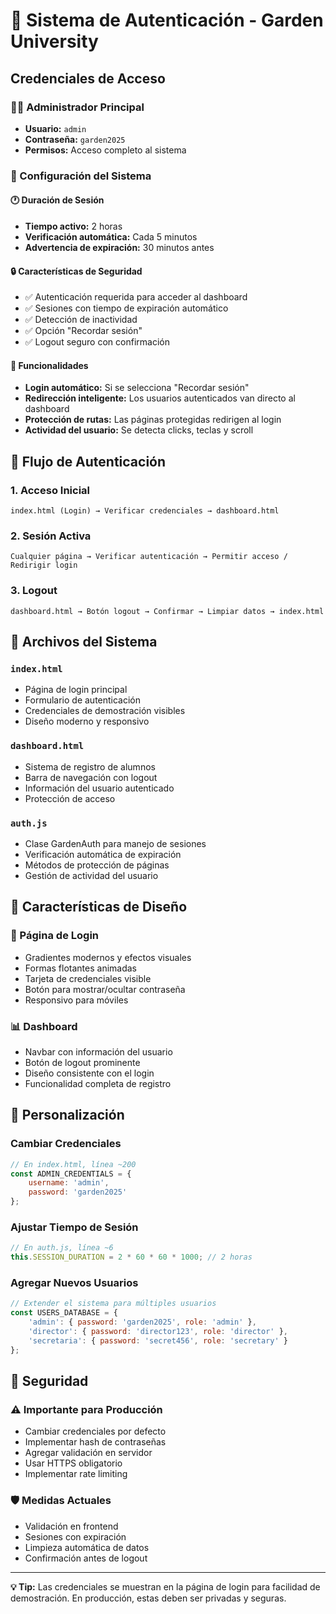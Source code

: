 # 🔐 Sistema de Autenticación - Garden University

## Credenciales de Acceso

### 👨‍💼 Administrador Principal
- **Usuario:** `admin`
- **Contraseña:** `garden2025`
- **Permisos:** Acceso completo al sistema

### 🔧 Configuración del Sistema

#### 🕐 Duración de Sesión
- **Tiempo activo:** 2 horas
- **Verificación automática:** Cada 5 minutos
- **Advertencia de expiración:** 30 minutos antes

#### 🔒 Características de Seguridad
- ✅ Autenticación requerida para acceder al dashboard
- ✅ Sesiones con tiempo de expiración automático
- ✅ Detección de inactividad
- ✅ Opción "Recordar sesión"
- ✅ Logout seguro con confirmación

#### 📱 Funcionalidades
- **Login automático:** Si se selecciona "Recordar sesión"
- **Redirección inteligente:** Los usuarios autenticados van directo al dashboard
- **Protección de rutas:** Las páginas protegidas redirigen al login
- **Actividad del usuario:** Se detecta clicks, teclas y scroll

## 🚀 Flujo de Autenticación

### 1. Acceso Inicial
```
index.html (Login) → Verificar credenciales → dashboard.html
```

### 2. Sesión Activa
```
Cualquier página → Verificar autenticación → Permitir acceso / Redirigir login
```

### 3. Logout
```
dashboard.html → Botón logout → Confirmar → Limpiar datos → index.html
```

## 📂 Archivos del Sistema

### `index.html`
- Página de login principal
- Formulario de autenticación
- Credenciales de demostración visibles
- Diseño moderno y responsivo

### `dashboard.html`
- Sistema de registro de alumnos
- Barra de navegación con logout
- Información del usuario autenticado
- Protección de acceso

### `auth.js`
- Clase GardenAuth para manejo de sesiones
- Verificación automática de expiración
- Métodos de protección de páginas
- Gestión de actividad del usuario

## 🎨 Características de Diseño

### 🌈 Página de Login
- Gradientes modernos y efectos visuales
- Formas flotantes animadas
- Tarjeta de credenciales visible
- Botón para mostrar/ocultar contraseña
- Responsivo para móviles

### 📊 Dashboard
- Navbar con información del usuario
- Botón de logout prominente
- Diseño consistente con el login
- Funcionalidad completa de registro

## 🔧 Personalización

### Cambiar Credenciales
```javascript
// En index.html, línea ~200
const ADMIN_CREDENTIALS = {
    username: 'admin',
    password: 'garden2025'
};
```

### Ajustar Tiempo de Sesión
```javascript
// En auth.js, línea ~6
this.SESSION_DURATION = 2 * 60 * 60 * 1000; // 2 horas
```

### Agregar Nuevos Usuarios
```javascript
// Extender el sistema para múltiples usuarios
const USERS_DATABASE = {
    'admin': { password: 'garden2025', role: 'admin' },
    'director': { password: 'director123', role: 'director' },
    'secretaria': { password: 'secret456', role: 'secretary' }
};
```

## 🚨 Seguridad

### ⚠️ Importante para Producción
- Cambiar credenciales por defecto
- Implementar hash de contraseñas
- Agregar validación en servidor
- Usar HTTPS obligatorio
- Implementar rate limiting

### 🛡️ Medidas Actuales
- Validación en frontend
- Sesiones con expiración
- Limpieza automática de datos
- Confirmación antes de logout

---

**💡 Tip:** Las credenciales se muestran en la página de login para facilidad de demostración. En producción, estas deben ser privadas y seguras.
